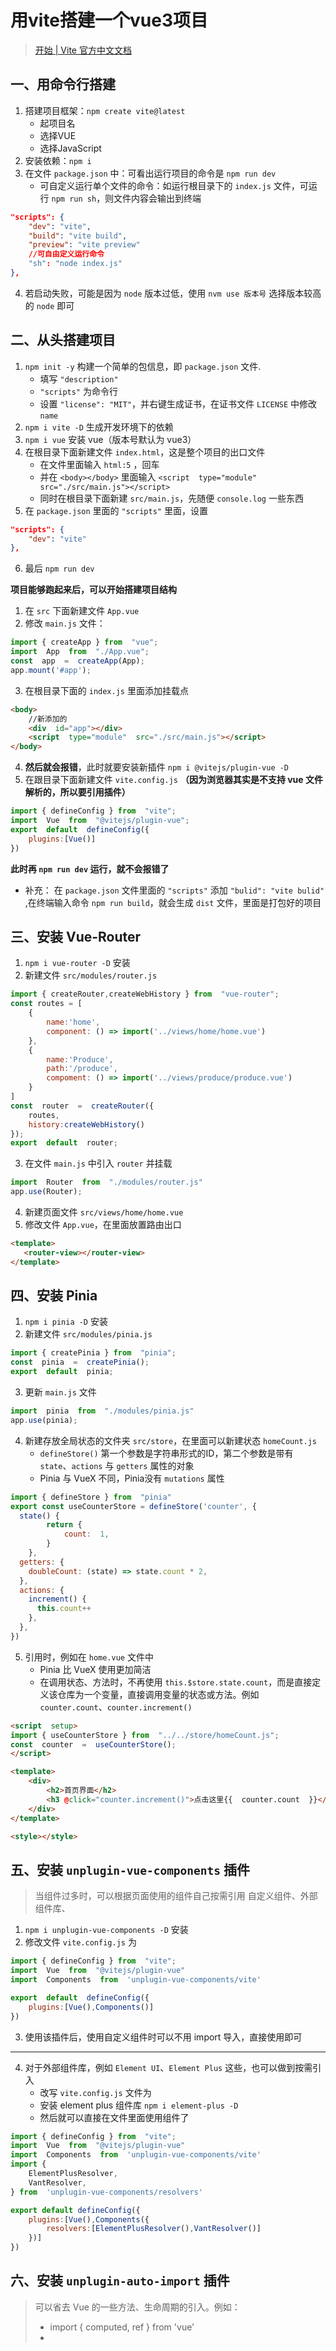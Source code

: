 # 用vite搭建一个vue3项目
>[开始 | Vite 官方中文文档](https://cn.vitejs.dev/guide/#scaffolding-your-first-vite-project)

## 一、用命令行搭建
1. 搭建项目框架：`npm create vite@latest`
	- 起项目名
	- 选择VUE
	- 选择JavaScript
2. 安装依赖：`npm i`
3. 在文件 `package.json` 中：可看出运行项目的命令是 `npm run dev`
	- 可自定义运行单个文件的命令：如运行根目录下的 `index.js` 文件，可运行 `npm run sh`，则文件内容会输出到终端
```json
"scripts": {
	"dev": "vite",
	"build": "vite build",
	"preview": "vite preview"
	//可自由定义运行命令
	"sh": "node index.js"
},
```
4. 若启动失败，可能是因为 `node` 版本过低，使用 `nvm use 版本号` 选择版本较高的 `node` 即可

## 二、从头搭建项目
1. `npm init -y` 构建一个简单的包信息，即 `package.json` 文件.
	- 填写 `"description"`
	- `"scripts"` 为命令行
	- 设置 `"license": "MIT"`，并右键生成证书，在证书文件 `LICENSE` 中修改 `name` 
2. `npm i vite -D` 生成开发环境下的依赖
3. `npm i vue` 安装 vue（版本号默认为 vue3）
4. 在根目录下面新建文件 `index.html`，这是整个项目的出口文件
	- 在文件里面输入 `html:5` ，回车
	- 并在 `<body></body>` 里面输入 `<script  type="module"  src="./src/main.js"></script>`
	- 同时在根目录下面新建 `src/main.js`，先随便 `console.log` 一些东西
5. 在 `package.json` 里面的  `"scripts"` 里面，设置
```json
"scripts": {
	"dev": "vite"
},
```
6. 最后 `npm run dev`

**项目能够跑起来后，可以开始搭建项目结构**


 1. 在 `src` 下面新建文件 `App.vue`
 2. 修改 `main.js` 文件：
```js
import { createApp } from  "vue";
import  App  from  "./App.vue";
const  app  =  createApp(App);  
app.mount('#app');
```
3. 在根目录下面的 `index.js` 里面添加挂载点
```html
<body>
	//新添加的
	<div  id="app"></div>
	<script  type="module"  src="./src/main.js"></script>
</body>
```
4. **然后就会报错**，此时就要安装新插件 `npm i @vitejs/plugin-vue -D`
5. 在跟目录下面新建文件 `vite.config.js` **（因为浏览器其实是不支持 vue 文件解析的，所以要引用插件）**
```js
import { defineConfig } from  "vite"; 
import  Vue  from  "@vitejs/plugin-vue";
export  default  defineConfig({
	plugins:[Vue()]
})
```
**此时再 `npm run dev` 运行，就不会报错了**

- 补充：
在 `package.json` 文件里面的 `"scripts"` 添加 `"bulid": "vite bulid"` ,在终端输入命令 `npm run build`，就会生成 `dist` 文件，里面是打包好的项目

## 三、安装 Vue-Router
1. `npm i vue-router -D` 安装
2. 新建文件 `src/modules/router.js`
```js
import { createRouter,createWebHistory } from  "vue-router";  
const routes = [
	{
		name:'home',
		component: () => import('../views/home/home.vue')
	},
	{
		name:'Produce',
		path:'/produce',
		compoment: () => import('../views/produce/produce.vue')
	}
]
const  router  =  createRouter({
	routes,
	history:createWebHistory()
});  
export  default  router;
``` 
3. 在文件 `main.js` 中引入 `router` 并挂载
```js
import  Router  from  "./modules/router.js"
app.use(Router);
```
4. 新建页面文件 `src/views/home/home.vue`
5. 修改文件 `App.vue`，在里面放置路由出口
 ```html
<template>
	<router-view></router-view>
</template>
```

## 四、安装 Pinia
1. `npm i pinia -D` 安装
2. 新建文件 `src/modules/pinia.js` 
```js
import { createPinia } from  "pinia";
const  pinia  =  createPinia();
export  default  pinia;
```
3. 更新 `main.js` 文件
```js
import  pinia  from  "./modules/pinia.js"
app.use(pinia);
```
4. 新建存放全局状态的文件夹 `src/store`，在里面可以新建状态 `homeCount.js`
	- `defineStore()` 第一个参数是字符串形式的ID，第二个参数是带有 `state`、`actions` 与 `getters` 属性的对象
	- Pinia 与 VueX 不同，Pinia没有 `mutations` 属性
```js
import { defineStore } from  "pinia"
export const useCounterStore = defineStore('counter', {
  state() {
		return {
			count:  1,
		}
	},
  getters: {
    doubleCount: (state) => state.count * 2,
  },
  actions: {
    increment() {
      this.count++
    },
  },
})
```
5. 引用时，例如在 `home.vue` 文件中
	- Pinia 比 VueX 使用更加简洁
	- 在调用状态、方法时，不再使用 `this.$store.state.count`，而是直接定义该仓库为一个变量，直接调用变量的状态或方法。例如 `counter.count`、`counter.increment()`
```html
<script  setup>
import { useCounterStore } from  "../../store/homeCount.js";
const  counter  =  useCounterStore();
</script>

<template>
	<div>
		<h2>首页界面</h2>
		<h3 @click="counter.increment()">点击这里{{  counter.count  }}</h3>
	</div>
</template>

<style></style>
```

## 五、安装 `unplugin-vue-components` 插件
>当组件过多时，可以根据页面使用的组件自己按需引用
>自定义组件、外部组件库、

1. `npm i unplugin-vue-components -D` 安装
2. 修改文件 `vite.config.js` 为
```js
import { defineConfig } from  "vite";
import  Vue  from  "@vitejs/plugin-vue"
import  Components  from  'unplugin-vue-components/vite'

export  default  defineConfig({
	plugins:[Vue(),Components()]
})
```
3. 使用该插件后，使用自定义组件时可以不用 import 导入，直接使用即可
---
4. 对于外部组件库，例如 `Element UI`、`Element Plus` 这些，也可以做到按需引入
	- 改写 `vite.config.js` 文件为
	-  安装 element plus 组件库 `npm i element-plus -D`
	- 然后就可以直接在文件里面使用组件了
```js
import { defineConfig } from  "vite";
import  Vue  from  "@vitejs/plugin-vue"
import  Components  from  'unplugin-vue-components/vite'
import {
	ElementPlusResolver,
	VantResolver,
} from  'unplugin-vue-components/resolvers'

export default defineConfig({
	plugins:[Vue(),Components({
		resolvers:[ElementPlusResolver(),VantResolver()]
	})]
})
```
## 六、安装 `unplugin-auto-import` 插件
> 可以省去 Vue 的一些方法、生命周期的引入。例如：
> - import { computed, ref } from 'vue'
> - 
<!--stackedit_data:
eyJoaXN0b3J5IjpbLTEzNjA0MzMyMTgsLTcyODMzOTQ1MywxNj
I4MTk1MTEyLC0xNzM5Njk4MTg2LC0yMDI5NzMxNTg5LC01MjIw
NTEwODEsNDA0Mzg1MzUwXX0=
-->